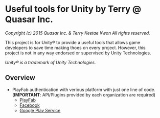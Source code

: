 # Useful tools for Unity by Terry @ Quasar Inc.
_Copyright (c) 2015 Quasar Inc. & Terry Keetae Kwon All rights reserved._

This project is for Unity&reg; to provide a useful tools that allows game developers to save time making thoes on every project.
However, this project is not in any way endorsed or supervised by Unity Technologies.

_Unity&reg; is a trademark of Unity Technologies._

## Overview
* PlayFab authentication with verious platform with just one line of code.
(__IMPORTANT__: API/Plugins provided by each organization are required)
  - [PlayFab](https://api.playfab.com/sdks/unity)
  - [Facebook](https://developers.facebook.com/docs/unity/)
  - [Google Play Service](https://github.com/playgameservices/play-games-plugin-for-unity)

